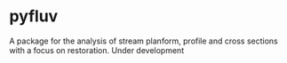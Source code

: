 # pyfluv

A package for the analysis of stream planform, profile and cross sections with a focus on restoration. Under development
